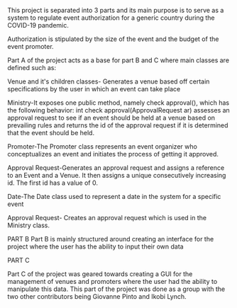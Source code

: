 This project is separated into 3 parts and its main purpose is to serve as a system to regulate event authorization for a generic country during the COVID-19 pandemic.

Authorization is stipulated by the size of the event and the budget of the event promoter.

Part A of the project acts as a base for part B and C where main classes are defined such as:

Venue and it's children classes- Generates a venue based off certain specifications by the user in which an event can take place

Ministry-It exposes one public method, namely check approval(), which has the following behavior: int check approval(ApprovalRequest ar) assesses an approval request to see if an event should be held at a venue based on prevailing rules and returns the id of the approval request if it is determined that the event should be held.

Promoter-The Promoter class represents an event organizer who conceptualizes an event and initiates the process of getting it approved.

Approval Request-Generates an approval request and assigns a reference to an Event and a Venue. It then assigns a unique consecutively increasing id. The first id has a value of 0.

Date-The Date class used to represent a date in the system for a specific event

Approval Request- Creates an approval request which is used in the Ministry class.

PART B Part B is mainly structured around creating an interface for the project where the user has the ability to input their own data

PART C

Part C of the project was geared towards creating a GUI for the management of venues and promoters where the user had the ability to manipulate this data. This part of the project was done as a group with the two other contributors being Giovanne Pinto and Ikobi Lynch.
